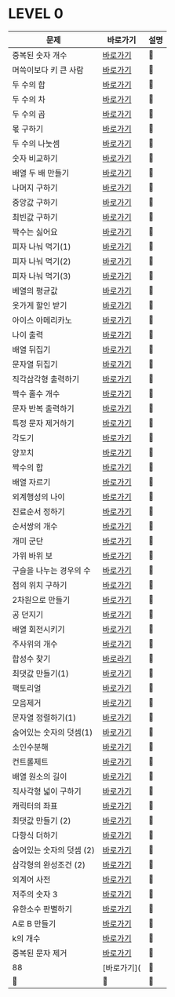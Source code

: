 # LEVEL 0

|문제|바로가기|설명|
|------|---|---|
|중복된 숫자 개수|[바로가기](https://github.com/CSHcode/Programmers/tree/main/LEVEL%200/%EC%A4%91%EB%B3%B5%EB%90%9C%20%EC%88%AB%EC%9E%90%20%EA%B0%9C%EC%88%98)|:hammer:|
|머쓱이보다 키 큰 사람|[바로가기](https://github.com/CSHcode/Programmers/tree/main/LEVEL%200/%EC%A4%91%EB%B3%B5%EB%90%9C%20%EC%88%AB%EC%9E%90%20%EA%B0%9C%EC%88%98)|:hammer:|
|두 수의 합|[바로가기](https://github.com/CSHcode/Programmers/tree/main/LEVEL%200/%EB%91%90%20%EC%88%98%EC%9D%98%20%ED%95%A9)|:hammer:|
|두 수의 차|[바로가기](https://github.com/CSHcode/Programmers/tree/main/LEVEL%200/%EB%91%90%20%EC%88%98%EC%9D%98%20%EC%B0%A8)|:hammer:|
|두 수의 곱|[바로가기](https://github.com/CSHcode/Programmers/tree/main/LEVEL%200/%EB%91%90%20%EC%88%98%EC%9D%98%20%EA%B3%B1)|:hammer:|
|몫 구하기|[바로가기](https://github.com/CSHcode/Programmers/tree/main/LEVEL%200/%EB%AA%AB%20%EA%B5%AC%ED%95%98%EA%B8%B0)|:hammer:|
|두 수의 나눗셈|[바로가기](https://github.com/CSHcode/Programmers/tree/main/LEVEL%200/%EB%91%90%20%EC%88%98%EC%9D%98%20%EB%82%98%EB%88%97%EC%85%88)|:hammer:|
|숫자 비교하기|[바로가기](https://github.com/CSHcode/Programmers/tree/main/LEVEL%200/%EC%88%AB%EC%9E%90%20%EB%B9%84%EA%B5%90%ED%95%98%EA%B8%B0)|:hammer:|
|배열 두 배 만들기|[바로가기](https://github.com/CSHcode/Programmers/tree/main/LEVEL%200/%EC%88%AB%EC%9E%90%20%EB%B9%84%EA%B5%90%ED%95%98%EA%B8%B0)|:hammer:|
|나머지 구하기|[바로가기](https://github.com/CSHcode/Programmers/tree/main/LEVEL%200/%EB%82%98%EB%A8%B8%EC%A7%80%20%EA%B5%AC%ED%95%98%EA%B8%B0)|:hammer:|
|중앙값 구하기|[바로가기](https://github.com/CSHcode/Programmers/tree/main/LEVEL%200/%EC%A4%91%EC%95%99%EA%B0%92%20%EA%B5%AC%ED%95%98%EA%B8%B0)|:hammer:|
|최빈값 구하기|[바로가기](https://github.com/CSHcode/Programmers/tree/main/LEVEL%200/%EC%B5%9C%EB%B9%88%EA%B0%92%20%EA%B5%AC%ED%95%98%EA%B8%B0)|:hammer:|
|짝수는 싫어요|[바로가기](https://github.com/CSHcode/Programmers/tree/main/LEVEL%200/%EC%A7%9D%EC%88%98%EB%8A%94%20%EC%8B%AB%EC%96%B4%EC%9A%94)|:hammer:|
|피자 나눠 먹기(1)|[바로가기](https://github.com/CSHcode/Programmers/tree/main/LEVEL%200/%ED%94%BC%EC%9E%90%20%EB%82%98%EB%88%A0%20%EB%A8%B9%EA%B8%B0(1))|:hammer:|
|피자 나눠 먹기(2)|[바로가기](https://github.com/CSHcode/Programmers/tree/main/LEVEL%200/%ED%94%BC%EC%9E%90%20%EB%82%98%EB%88%A0%20%EB%A8%B9%EA%B8%B0(2))|:hammer:|
|피자 나눠 먹기(3)|[바로가기](https://github.com/CSHcode/Programmers/tree/main/LEVEL%200/%ED%94%BC%EC%9E%90%20%EB%82%98%EB%88%A0%20%EB%A8%B9%EA%B8%B0(3))|:hammer:|
|베열의 평균값|[바로가기](https://github.com/CSHcode/Programmers/tree/main/LEVEL%200/%EB%B0%B0%EC%97%B4%EC%9D%98%20%ED%8F%89%EA%B7%A0%EA%B0%92)|:hammer:|
|옷가게 할인 받기|[바로가기](https://github.com/CSHcode/Programmers/tree/main/LEVEL%200/%EC%98%B7%EA%B0%80%EA%B2%8C%20%ED%95%A0%EC%9D%B8%20%EB%B0%9B%EA%B8%B0)|:hammer:|
|아이스 아메리카노|[바로가기](https://github.com/CSHcode/Programmers/tree/main/LEVEL%200/%EC%95%84%EC%9D%B4%EC%8A%A4%20%EC%95%84%EB%A9%94%EB%A6%AC%EC%B9%B4%EB%85%B8)|:hammer:|
|나이 출력|[바로가기](https://github.com/CSHcode/Programmers/tree/main/LEVEL%200/%EB%82%98%EC%9D%B4%20%EC%B6%9C%EB%A0%A5)|:hammer:|
|배열 뒤집기|[바로가기](https://github.com/CSHcode/Programmers/tree/main/LEVEL%200/%EB%B0%B0%EC%97%B4%20%EB%92%A4%EC%A7%91%EA%B8%B0)|:hammer:|
|문자열 뒤집기|[바로가기](https://github.com/CSHcode/Programmers/tree/main/LEVEL%200/%EB%AC%B8%EC%9E%90%EC%97%B4%20%EB%92%A4%EC%A7%91%EA%B8%B0)|:hammer:|
|직각삼각형 출력하기|[바로가기](https://github.com/CSHcode/Programmers/tree/main/LEVEL%200/%EC%A7%81%EA%B0%81%EC%82%BC%EA%B0%81%ED%98%95%20%EC%B6%9C%EB%A0%A5%ED%95%98%EA%B8%B0)|:hammer:|
|짝수 홀수 개수|[바로가기](https://github.com/CSHcode/Programmers/tree/main/LEVEL%200/%EC%A7%9D%EC%88%98%20%ED%99%80%EC%88%98%20%EA%B0%9C%EC%88%98)|:hammer:|
|문자 반복 출력하기|[바로가기](https://github.com/CSHcode/Programmers/tree/main/LEVEL%200/%EB%AC%B8%EC%9E%90%20%EB%B0%98%EB%B3%B5%20%EC%B6%9C%EB%A0%A5%ED%95%98%EA%B8%B0)|:hammer:|
|특정 문자 제거하기|[바로가기](https://github.com/CSHcode/Programmers/tree/main/LEVEL%200/%ED%8A%B9%EC%A0%95%20%EB%AC%B8%EC%9E%90%20%EC%A0%9C%EA%B1%B0%ED%95%98%EA%B8%B0)|:hammer:|
|각도기|[바로가기](https://github.com/CSHcode/Programmers/tree/main/LEVEL%200/%EA%B0%81%EB%8F%84%EA%B8%B0)|:hammer:|
|양꼬치|[바로가기](https://github.com/CSHcode/Programmers/tree/main/LEVEL%200/%EC%96%91%EA%BC%AC%EC%B9%98)|:hammer:|
|짝수의 합|[바로가기](https://github.com/CSHcode/Programmers/tree/main/LEVEL%200/%EC%A7%9D%EC%88%98%EC%9D%98%20%ED%95%A9)|:hammer:|
|배열 자르기|[바로가기](https://github.com/CSHcode/Programmers/tree/main/LEVEL%200/%EB%B0%B0%EC%97%B4%20%EC%9E%90%EB%A5%B4%EA%B8%B0)|:hammer:|
|외계행성의 나이|[바로가기](https://github.com/CSHcode/Programmers/tree/main/LEVEL%200/%EC%99%B8%EA%B3%84%ED%96%89%EC%84%B1%EC%9D%98%20%EB%82%98%EC%9D%B4)|:hammer:|
|진료순서 정하기|[바로가기](https://github.com/CSHcode/Programmers/tree/main/LEVEL%200/%EC%A7%84%EB%A3%8C%20%EC%88%9C%EC%84%9C%20%EC%A0%95%ED%95%98%EA%B8%B0)|:hammer:|
|순서쌍의 개수|[바로가기](https://github.com/CSHcode/Programmers/tree/main/LEVEL%200/%EC%88%9C%EC%84%9C%EC%8C%8D%EC%9D%98%20%EA%B0%9C%EC%88%98)|:hammer:|
|개미 군단|[바로가기](https://github.com/CSHcode/Programmers/tree/main/LEVEL%200/%EA%B0%9C%EB%AF%B8%20%EA%B5%B0%EB%8B%A8)|:hammer:|
|가위 바위 보|[바로가기](https://github.com/CSHcode/Programmers/tree/main/LEVEL%200/%EA%B0%80%EC%9C%84%20%EB%B0%94%EC%9C%84%20%EB%B3%B4)|:hammer:|
|구슬을 나누는 경우의 수|[바로가기](https://github.com/CSHcode/Programmers/tree/main/LEVEL%200/%EA%B5%AC%EC%8A%AC%EC%9D%84%20%EB%82%98%EB%88%84%EB%8A%94%20%EA%B2%BD%EC%9A%B0%EC%9D%98%20%EC%88%98)|:hammer:|
|점의 위치 구하기|[바로가기](https://github.com/CSHcode/Programmers/tree/main/LEVEL%200/%EC%A0%90%EC%9D%98%20%EC%9C%84%EC%B9%98%20%EA%B5%AC%ED%95%98%EA%B8%B0)|:hammer:|
|2차원으로 만들기|[바로가기](https://github.com/CSHcode/Programmers/tree/main/LEVEL%200/2%EC%B0%A8%EC%9B%90%EC%9C%BC%EB%A1%9C%20%EB%A7%8C%EB%93%A4%EA%B8%B0)|:hammer:|
|공 던지기|[바로가기](https://github.com/CSHcode/Programmers/tree/main/LEVEL%200/%EA%B3%B5%20%EB%8D%98%EC%A7%80%EA%B8%B0)|:hammer:|
|배열 회전시키기|[바로가기](https://github.com/CSHcode/Programmers/tree/main/LEVEL%200/%EB%B0%B0%EC%97%B4%20%ED%9A%8C%EC%A0%84%EC%8B%9C%ED%82%A4%EA%B8%B0)|:hammer:|
|주사위의 개수|[바로가기](https://github.com/CSHcode/Programmers/tree/main/LEVEL%200/%EC%A3%BC%EC%82%AC%EC%9C%84%EC%9D%98%20%EA%B0%9C%EC%88%98)|:hammer:|
|합성수 찾기|[바로라기](https://github.com/CSHcode/Programmers/tree/main/LEVEL%200/%ED%95%A9%EC%84%B1%EC%88%98%20%EC%B0%BE%EA%B8%B0)|:hammer:|
|최댓값 만들기(1)|[바로가기](https://github.com/CSHcode/Programmers/tree/main/LEVEL%200/%EC%B5%9C%EB%8C%93%EA%B0%92%20%EB%A7%8C%EB%93%A4%EA%B8%B0%20(1))|:hammer:|
|팩토리얼|[바로가기](https://github.com/CSHcode/Programmers/tree/main/LEVEL%200/%ED%8C%A9%ED%86%A0%EB%A6%AC%EC%96%BC)|:hammer:|
|모음제거|[바로가기](https://github.com/CSHcode/Programmers/tree/main/LEVEL%200/%EB%AA%A8%EC%9D%8C%20%EC%A0%9C%EA%B1%B0)|:hammer:|
|문자열 정렬하기(1)|[바로가기](https://github.com/CSHcode/Programmers/tree/main/LEVEL%200/%EB%AC%B8%EC%9E%90%EC%97%B4%20%EC%A0%95%EB%A0%AC%ED%95%98%EA%B8%B0%20(1))|:hammer:|
|숨어있는 숫자의 덧셈(1)|[바로가기](https://github.com/CSHcode/Programmers/tree/main/LEVEL%200/%EC%88%A8%EC%96%B4%EC%9E%88%EB%8A%94%20%EC%88%AB%EC%9E%90%EC%9D%98%20%EB%8D%A7%EC%85%88%20(1))|:hammer:|
|소인수분해|[바로가기](https://github.com/CSHcode/Programmers/tree/main/LEVEL%200/%EC%86%8C%EC%9D%B8%EC%88%98%EB%B6%84%ED%95%B4)|:hammer:|
|컨트롤제트|[바로가기](https://github.com/CSHcode/Programmers/tree/main/LEVEL%200/%EC%BB%A8%ED%8A%B8%EB%A1%A4%20%EC%A0%9C%ED%8A%B8)|:hammer:|
|배열 원소의 길이|[바로가기](https://github.com/CSHcode/Programmers/tree/main/LEVEL%200/%EB%B0%B0%EC%97%B4%20%EC%9B%90%EC%86%8C%EC%9D%98%20%EA%B8%B8%EC%9D%B4)|:hammer:|
|직사각형 넓이 구하기|[바로가기](https://github.com/CSHcode/Programmers/tree/main/LEVEL%200/%EC%A7%81%EC%82%AC%EA%B0%81%ED%98%95%20%EB%84%93%EC%9D%B4%20%EA%B5%AC%ED%95%98%EA%B8%B0)|:hammer:|
|캐릭터의 좌표|[바로가기](https://github.com/CSHcode/Programmers/tree/main/LEVEL%200/%EC%BA%90%EB%A6%AD%ED%84%B0%EC%9D%98%20%EC%A2%8C%ED%91%9C)|:hammer:|
|최댓값 만들기 (2)|[바로가기](https://github.com/CSHcode/Programmers/tree/main/LEVEL%200/%EC%B5%9C%EB%8C%93%EA%B0%92%20%EB%A7%8C%EB%93%A4%EA%B8%B0%20(2))|:hammer:|
|다항식 더하기|[바로가기](https://github.com/CSHcode/Programmers/tree/main/LEVEL%200/%EB%8B%A4%ED%95%AD%EC%8B%9D%20%EB%8D%94%ED%95%98%EA%B8%B0)|:hammer:|
|숨어있는 숫자의 덧셈 (2)|[바로가기](https://github.com/CSHcode/Programmers/tree/main/LEVEL%200/%EC%88%A8%EC%96%B4%EC%9E%88%EB%8A%94%20%EC%88%AB%EC%9E%90%EC%9D%98%20%EB%8D%A7%EC%85%88%20(2))|:hammer:|
|삼각형의 완성조건 (2)|[바로가기](https://github.com/CSHcode/Programmers/tree/main/LEVEL%200/%EC%82%BC%EA%B0%81%ED%98%95%EC%9D%98%20%EC%99%84%EC%84%B1%EC%A1%B0%EA%B1%B4%20(2))|:hammer:|
|외계어 사전|[바로가기](https://github.com/CSHcode/Programmers/tree/main/LEVEL%200/%EC%99%B8%EA%B3%84%EC%96%B4%20%EC%82%AC%EC%A0%84)|:hammer:|
|저주의 숫자 3|[바로가기](https://github.com/CSHcode/Programmers/tree/main/LEVEL%200/%EC%A0%80%EC%A3%BC%EC%9D%98%20%EC%88%AB%EC%9E%90%203)|:hammer:|
|유한소수 판별하기|[바로가기](https://github.com/CSHcode/Programmers/tree/main/LEVEL%200/%EC%9C%A0%ED%95%9C%EC%86%8C%EC%88%98%20%ED%8C%90%EB%B3%84%ED%95%98%EA%B8%B0)|:hammer:|
|A로 B 만들기|[바로가기](https://github.com/CSHcode/Programmers/tree/main/LEVEL%200/A%EB%A1%9C%20B%20%EB%A7%8C%EB%93%A4%EA%B8%B0)|:hammer:|
|k의 개수|[바로가기](https://github.com/CSHcode/Programmers/tree/main/LEVEL%200/k%EC%9D%98%20%EA%B0%9C%EC%88%98)|:hammer:|
|중복된 문자 제거|[바로가기](https://github.com/CSHcode/Programmers/tree/main/LEVEL%200/%EC%A4%91%EB%B3%B5%EB%90%9C%20%EB%AC%B8%EC%9E%90%20%EC%A0%9C%EA%B1%B0)|:hammer:|
|88|[바로가기](|:hammer:|
|:hammer:|:hammer:|:hammer:|
